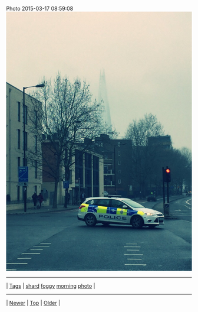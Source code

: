 <!--
title: Photo 2015-03-17 08
date: 2020-06-28T15:00:41.468Z
tags: shard, foggy, morning, photo
-->











Photo 2015-03-17 08:59:08
![](113862039837-0.jpg)

<!--BOTTOM-POST-NAVIGATION-->
---

| [Tags](tags.md) | [shard](tag-shard.md) [foggy](tag-foggy.md) [morning](tag-morning.md) [photo](tag-photo.md) |

---

| [Newer](113589441437.md) | [Top](index.md) | [Older](114607145132.md) |